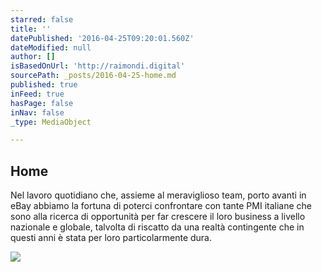 ```yaml
---
starred: false
title: ''
datePublished: '2016-04-25T09:20:01.560Z'
dateModified: null
author: []
isBasedOnUrl: 'http://raimondi.digital'
sourcePath: _posts/2016-04-25-home.md
published: true
inFeed: true
hasPage: false
inNav: false
_type: MediaObject

---
```

<article style=""><h1>Home</h1><p>Nel lavoro quotidiano che, assieme al meraviglioso team, porto avanti in eBay abbiamo la fortuna di poterci confrontare con tante PMI italiane che sono alla ricerca di opportunità per far crescere il loro business a livello nazionale e globale, talvolta di riscatto da una realtà contingente che in questi anni è stata per loro particolarmente dura.</p><img src="https://s3-us-west-2.amazonaws.com/the-grid-img/p/57ab877fc5b8858460764a2e352192f91fe6d68d.jpg" /></article>